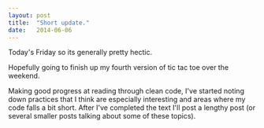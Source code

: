 ```yaml
---
layout: post
title:  "Short update."
date:   2014-06-06
---
```


Today's Friday so its generally pretty hectic. 

Hopefully going to finish up my fourth version of tic tac toe over the weekend. 

Making good progress at reading through clean code, I've started noting down practices that I think are especially interesting and areas where my code falls a bit short. After I've completed the text I'll post a lengthy post (or several smaller posts talking about some of these topics). 
